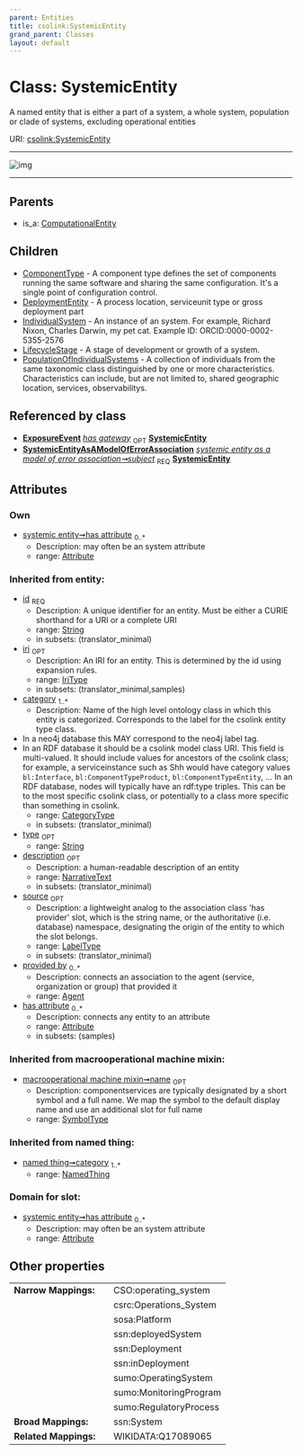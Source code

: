 ```yaml
---
parent: Entities
title: csolink:SystemicEntity
grand_parent: Classes
layout: default
---
```


# Class: SystemicEntity


A named entity that is either a part of a system, a whole system, population or clade of systems, excluding operational entities

URI: [csolink:SystemicEntity](https://w3id.org/csolink/vocab/SystemicEntity)


---

![img](http://yuml.me/diagram/nofunky;dir:TB/class/[SystemicEntityAsAModelOfErrorAssociation],[Attribute]%3Chas%20attribute%200..%2A-++[SystemicEntity%7Cid(i):string;iri(i):iri_type%20%3F;type(i):string%20%3F;name(i):label_type%20%3F;description(i):narrative_text%20%3F;source(i):label_type%20%3F],[SystemicEntityAsAModelOfErrorAssociation]-%20subject%201..1%3E[SystemicEntity],[SystemicEntity]%5E-[PopulationOfIndividualSystems],[SystemicEntity]%5E-[LifecycleStage],[SystemicEntity]%5E-[IndividualSystem],[SystemicEntity]%5E-[DeploymentEntity],[SystemicEntity]%5E-[ComponentType],[ComputationalEntity]%5E-[SystemicEntity],[PopulationOfIndividualSystems],[NamedThing],[LifecycleStage],[IndividualSystem],[ExposureEvent],[DeploymentEntity],[ComputationalEntity],[ComponentType],[Attribute],[Agent])

---


## Parents

 *  is_a: [ComputationalEntity](ComputationalEntity.md)

## Children

 * [ComponentType](ComponentType.md) - A component type defines the set of components running the same software and sharing the same configuration. It's a single point of configuration control.
 * [DeploymentEntity](DeploymentEntity.md) - A process location, serviceunit type or gross deployment part
 * [IndividualSystem](IndividualSystem.md) - An instance of an system. For example, Richard Nixon, Charles Darwin, my pet cat. Example ID: ORCID:0000-0002-5355-2576
 * [LifecycleStage](LifecycleStage.md) - A stage of development or growth of a system.
 * [PopulationOfIndividualSystems](PopulationOfIndividualSystems.md) - A collection of individuals from the same taxonomic class distinguished by one or more characteristics.  Characteristics can include, but are not limited to, shared geographic location, services, observabilitys.

## Referenced by class

 *  **[ExposureEvent](ExposureEvent.md)** *[has gateway](has_gateway.md)*  <sub>OPT</sub>  **[SystemicEntity](SystemicEntity.md)**
 *  **[SystemicEntityAsAModelOfErrorAssociation](SystemicEntityAsAModelOfErrorAssociation.md)** *[systemic entity as a model of error association➞subject](systemic_entity_as_a_model_of_error_association_subject.md)*  <sub>REQ</sub>  **[SystemicEntity](SystemicEntity.md)**

## Attributes


### Own

 * [systemic entity➞has attribute](systemic_entity_has_attribute.md)  <sub>0..*</sub>
    * Description: may often be an system attribute
    * range: [Attribute](Attribute.md)

### Inherited from entity:

 * [id](id.md)  <sub>REQ</sub>
    * Description: A unique identifier for an entity. Must be either a CURIE shorthand for a URI or a complete URI
    * range: [String](types/String.md)
    * in subsets: (translator_minimal)
 * [iri](iri.md)  <sub>OPT</sub>
    * Description: An IRI for an entity. This is determined by the id using expansion rules.
    * range: [IriType](types/IriType.md)
    * in subsets: (translator_minimal,samples)
 * [category](category.md)  <sub>1..*</sub>
    * Description: Name of the high level ontology class in which this entity is categorized. Corresponds to the label for the csolink entity type class.
 * In a neo4j database this MAY correspond to the neo4j label tag.
 * In an RDF database it should be a csolink model class URI.
This field is multi-valued. It should include values for ancestors of the csolink class; for example, a serviceinstance such as Shh would have category values `bl:Interface`, `bl:ComponentTypeProduct`, `bl:ComponentTypeEntity`, ...
In an RDF database, nodes will typically have an rdf:type triples. This can be to the most specific csolink class, or potentially to a class more specific than something in csolink.
    * range: [CategoryType](types/CategoryType.md)
    * in subsets: (translator_minimal)
 * [type](type.md)  <sub>OPT</sub>
    * range: [String](types/String.md)
 * [description](description.md)  <sub>OPT</sub>
    * Description: a human-readable description of an entity
    * range: [NarrativeText](types/NarrativeText.md)
    * in subsets: (translator_minimal)
 * [source](source.md)  <sub>OPT</sub>
    * Description: a lightweight analog to the association class 'has provider' slot, which is the string name, or the authoritative (i.e. database) namespace, designating the origin of the entity to which the slot belongs.
    * range: [LabelType](types/LabelType.md)
    * in subsets: (translator_minimal)
 * [provided by](provided_by.md)  <sub>0..*</sub>
    * Description: connects an association to the agent (service, organization or group) that provided it
    * range: [Agent](Agent.md)
 * [has attribute](has_attribute.md)  <sub>0..*</sub>
    * Description: connects any entity to an attribute
    * range: [Attribute](Attribute.md)
    * in subsets: (samples)

### Inherited from macrooperational machine mixin:

 * [macrooperational machine mixin➞name](macrooperational_machine_mixin_name.md)  <sub>OPT</sub>
    * Description: componentservices are typically designated by a short symbol and a full name. We map the symbol to the default display name and use an additional slot for full name
    * range: [SymbolType](types/SymbolType.md)

### Inherited from named thing:

 * [named thing➞category](named_thing_category.md)  <sub>1..*</sub>
    * range: [NamedThing](NamedThing.md)

### Domain for slot:

 * [systemic entity➞has attribute](systemic_entity_has_attribute.md)  <sub>0..*</sub>
    * Description: may often be an system attribute
    * range: [Attribute](Attribute.md)

## Other properties

|  |  |  |
| --- | --- | --- |
| **Narrow Mappings:** | | CSO:operating_system |
|  | | csrc:Operations_System |
|  | | sosa:Platform |
|  | | ssn:deployedSystem |
|  | | ssn:Deployment |
|  | | ssn:inDeployment |
|  | | sumo:OperatingSystem |
|  | | sumo:MonitoringProgram |
|  | | sumo:RegulatoryProcess |
| **Broad Mappings:** | | ssn:System |
| **Related Mappings:** | | WIKIDATA:Q17089065 |

